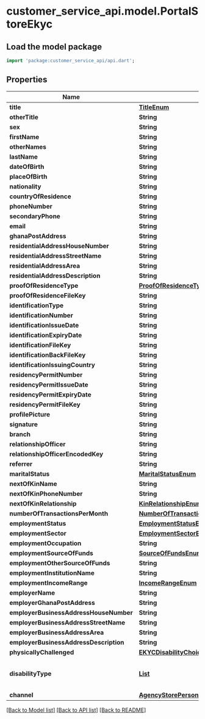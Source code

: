 # customer_service_api.model.PortalStoreEkyc

## Load the model package
```dart
import 'package:customer_service_api/api.dart';
```

## Properties
Name | Type | Description | Notes
------------ | ------------- | ------------- | -------------
**title** | [**TitleEnum**](TitleEnum.md) |  | 
**otherTitle** | **String** |  | [optional] 
**sex** | **String** |  | 
**firstName** | **String** |  | 
**otherNames** | **String** |  | [optional] 
**lastName** | **String** |  | 
**dateOfBirth** | **String** |  | 
**placeOfBirth** | **String** |  | 
**nationality** | **String** |  | 
**countryOfResidence** | **String** |  | 
**phoneNumber** | **String** |  | 
**secondaryPhone** | **String** |  | [optional] 
**email** | **String** |  | [optional] 
**ghanaPostAddress** | **String** |  | 
**residentialAddressHouseNumber** | **String** |  | 
**residentialAddressStreetName** | **String** |  | 
**residentialAddressArea** | **String** |  | 
**residentialAddressDescription** | **String** |  | [optional] 
**proofOfResidenceType** | [**ProofOfResidenceTypeEnum**](ProofOfResidenceTypeEnum.md) |  | 
**proofOfResidenceFileKey** | **String** |  | 
**identificationType** | **String** |  | 
**identificationNumber** | **String** |  | 
**identificationIssueDate** | **String** |  | 
**identificationExpiryDate** | **String** |  | [optional] 
**identificationFileKey** | **String** |  | 
**identificationBackFileKey** | **String** |  | 
**identificationIssuingCountry** | **String** |  | 
**residencyPermitNumber** | **String** |  | [optional] 
**residencyPermitIssueDate** | **String** |  | [optional] 
**residencyPermitExpiryDate** | **String** |  | [optional] 
**residencyPermitFileKey** | **String** |  | [optional] 
**profilePicture** | **String** |  | 
**signature** | **String** |  | 
**branch** | **String** |  | 
**relationshipOfficer** | **String** |  | 
**relationshipOfficerEncodedKey** | **String** |  | 
**referrer** | **String** |  | [optional] 
**maritalStatus** | [**MaritalStatusEnum**](MaritalStatusEnum.md) |  | 
**nextOfKinName** | **String** |  | 
**nextOfKinPhoneNumber** | **String** |  | 
**nextOfKinRelationship** | [**KinRelationshipEnum**](KinRelationshipEnum.md) |  | 
**numberOfTransactionsPerMonth** | [**NumberOfTransactionsEnum**](NumberOfTransactionsEnum.md) |  | 
**employmentStatus** | [**EmploymentStatusEnum**](EmploymentStatusEnum.md) |  | 
**employmentSector** | [**EmploymentSectorEnum**](EmploymentSectorEnum.md) |  | [optional] 
**employmentOccupation** | **String** |  | [optional] 
**employmentSourceOfFunds** | [**SourceOfFundsEnum**](SourceOfFundsEnum.md) |  | [optional] 
**employmentOtherSourceOfFunds** | **String** |  | [optional] 
**employmentInstitutionName** | **String** |  | [optional] 
**employmentIncomeRange** | [**IncomeRangeEnum**](IncomeRangeEnum.md) |  | [optional] 
**employerName** | **String** |  | [optional] 
**employerGhanaPostAddress** | **String** |  | [optional] 
**employerBusinessAddressHouseNumber** | **String** |  | [optional] 
**employerBusinessAddressStreetName** | **String** |  | [optional] 
**employerBusinessAddressArea** | **String** |  | [optional] 
**employerBusinessAddressDescription** | **String** |  | [optional] 
**physicallyChallenged** | [**EKYCDisabilityChoiceEnum**](EKYCDisabilityChoiceEnum.md) |  | 
**disabilityType** | [**List<DisabilityTypeEnum>**](DisabilityTypeEnum.md) |  | [optional] [default to const []]
**channel** | [**AgencyStorePersonalDetailsRequestChannelEnum**](AgencyStorePersonalDetailsRequestChannelEnum.md) |  | [optional] 

[[Back to Model list]](../README.md#documentation-for-models) [[Back to API list]](../README.md#documentation-for-api-endpoints) [[Back to README]](../README.md)


